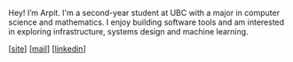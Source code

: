 Hey! I’m Arpit. I'm a second-year student at UBC with a major in computer science and mathematics. I enjoy building software tools and am interested in exploring infrastructure, systems design and machine learning. 

[[site](https://kumarpit.github.io)] [[mail](mailto:kumar.arpit77@yahoo.com)] [[linkedin](https://www.linkedin.com/in/krarpit)]
